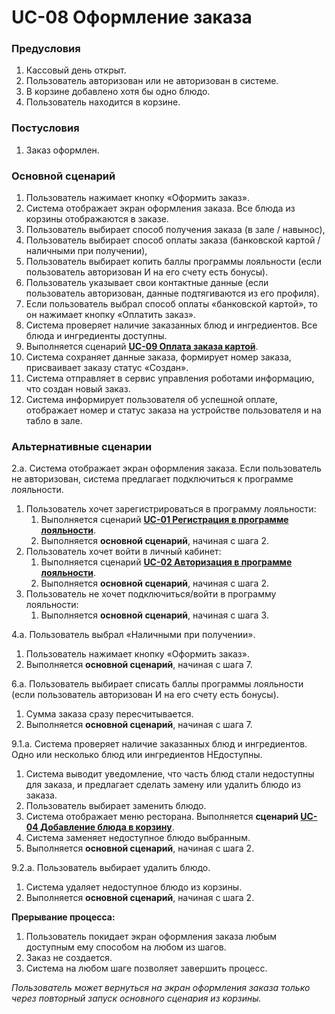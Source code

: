 # UC-08 Оформление заказа

### Предусловия

1. Кассовый день открыт.
2. Пользователь авторизован или не авторизован в системе.
3. В корзине добавлено хотя бы одно блюдо.
4. Пользователь находится в корзине.

### Постусловия

1. Заказ оформлен.

### Основной сценарий

1. Пользователь нажимает кнопку «Оформить заказ».
2. Система отображает экран оформления заказа. Все блюда из корзины отображаются в заказе.
3. Пользователь выбирает способ получения заказа (в зале / навынос),
4. Пользователь выбирает способ оплаты заказа (банковской картой / наличными при получении),
5. Пользователь выбирает копить баллы программы лояльности (если пользователь авторизован И на его счету есть бонусы).
6. Пользователь указывает свои контактные данные (если пользователь авторизован, данные подтягиваются из его профиля).
7. Если пользователь выбрал способ оплаты «банковской картой», то он нажимает кнопку «Оплатить заказ».
8. Система проверяет наличие заказанных блюд и ингредиентов. Все блюда и ингредиенты доступны.
9. Выполняется сценарий **[UC-09 Оплата заказа картой](uc09.md)**.
10. Система сохраняет данные заказа, формирует номер заказа, присваивает заказу статус «Создан».
11. Система отправляет в сервис управления роботами информацию, что создан новый заказ.
12. Система информирует пользователя об успешной оплате, отображает номер и статус заказа на устройстве пользователя и на табло в зале.

### Альтернативные сценарии

2.а. Система отображает экран оформления заказа. Если пользователь не авторизован, система предлагает подключиться к программе лояльности.

1. Пользователь хочет зарегистрироваться в программу лояльности:
    1. Выполняется сценарий **[UC-01 Регистрация в программе лояльности](uc01.md)**.
    2. Выполняется **основной сценарий**, начиная с шага 2.
2. Пользователь хочет войти в личный кабинет:
    1. Выполняется сценарий **[UC-02 Авторизация в программе лояльности](uc02.md)**.
    2. Выполняется **основной сценарий**, начиная с шага 2.
3. Пользователь не хочет подключиться/войти в программу лояльности:
    1. Выполняется **основной сценарий**, начиная с шага 3.

4.а. Пользователь выбрал «Наличными при получении».

1. Пользователь нажимает кнопку «Оформить заказ».
2. Выполняется **основной сценарий**, начиная с шага 7.

6.а. Пользователь выбирает списать баллы программы лояльности (если пользователь авторизован И на его счету есть бонусы).

1. Сумма заказа сразу пересчитывается.
2. Выполняется **основной сценарий**, начиная с шага 7.

9.1.а. Система проверяет наличие заказанных блюд и ингредиентов. Одно или несколько блюд или ингредиентов НЕдоступны.

1. Система выводит уведомление, что часть блюд стали недоступны для заказа, и предлагает сделать замену или удалить блюдо из заказа.
2. Пользователь выбирает заменить блюдо.
3. Система отображает меню ресторана. Выполняется **сценарий [UC-04 Добавление блюда в корзину](uc04.md)**.
4. Система заменяет недоступное блюдо выбранным.
5. Выполняется **основной сценарий**, начиная с шага 2.

9.2.а. Пользователь выбирает удалить блюдо.

1. Система удаляет недоступное блюдо из корзины.
2. Выполняется **основной сценарий**, начиная с шага 2.


**Прерывание процесса:**

1. Пользователь покидает экран оформления заказа любым доступным ему способом на любом из шагов.
2. Заказ не создается.
3. Система на любом шаге позволяет завершить процесс.

*Пользователь может вернуться на экран оформления заказа только через повторный запуск основного сценария из корзины.*


